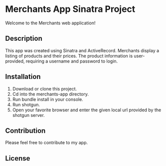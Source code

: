 # Merchants App Sinatra Project
Welcome to the Merchants web application! 

## Description
This app was created using Sinatra and ActiveRecord. Merchants display a listing of products and their prices. The product information is user-provided, requiring a username and password to login.

## Installation
1. Download or clone this project.
2. Cd into the merchants-app directory.
3. Run bundle install in your console.
4. Run shotgun.
5. Open your favorite browser and enter the given local url provided by the shotgun server.

## Contribution
Please feel free to contribute to my app.

## License
